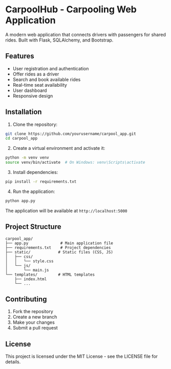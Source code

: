 # CarpoolHub - Carpooling Web Application

A modern web application that connects drivers with passengers for shared rides. Built with Flask, SQLAlchemy, and Bootstrap.

## Features

- User registration and authentication
- Offer rides as a driver
- Search and book available rides
- Real-time seat availability
- User dashboard
- Responsive design

## Installation

1. Clone the repository:
```bash
git clone https://github.com/yourusername/carpool_app.git
cd carpool_app
```

2. Create a virtual environment and activate it:
```bash
python -m venv venv
source venv/bin/activate  # On Windows: venv\Scripts\activate
```

3. Install dependencies:
```bash
pip install -r requirements.txt
```

4. Run the application:
```bash
python app.py
```

The application will be available at `http://localhost:5000`

## Project Structure

```
carpool_app/
├── app.py              # Main application file
├── requirements.txt    # Project dependencies
├── static/            # Static files (CSS, JS)
│   ├── css/
│   │   └── style.css
│   └── js/
│       └── main.js
└── templates/         # HTML templates
    ├── index.html
    └── ...
```

## Contributing

1. Fork the repository
2. Create a new branch
3. Make your changes
4. Submit a pull request

## License

This project is licensed under the MIT License - see the LICENSE file for details.
